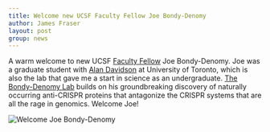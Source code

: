 ```yaml
---
title: Welcome new UCSF Faculty Fellow Joe Bondy-Denomy
author: James Fraser
layout: post
group: news
---
```


A warm welcome to new UCSF [Faculty Fellow](http://fellows.ucsf.edu) Joe Bondy-Denomy. Joe was a graduate student with [Alan Davidson](http://individual.utoronto.ca/davidsonlab/Davidson_Lab/Home.html) at University of Toronto, which is also the lab that gave me a start in science as an undergraduate. [The Bondy-Denomy Lab](http://bondydenomylab.ucsf.edu) builds on his groundbreaking discovery of naturally occurring anti-CRISPR proteins that antagonize the CRISPR systems that are all the rage in genomics. Welcome Joe!

<img src="https://pbs.twimg.com/media/CE2HFl5VEAASYxs.jpg" alt="Welcome Joe Bondy-Denomy" class="img-fluid">
